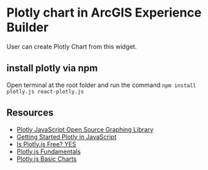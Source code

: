 # Plotly chart in ArcGIS Experience Builder

User can create Plotly Chart from this widget.

## install plotly via npm

Open terminal at the root folder and run the command `npm install plotly.js react-plotly.js`

## Resources

- [Plotly JavaScript Open Source Graphing Library](https://plotly.com/javascript/)
- [Getting Started Plotly in JavaScript](https://plotly.com/javascript/getting-started/)
- [Is Plotly.js Free? YES](https://plotly.com/javascript/is-plotly-free/)
- [Plotly.js Fundamentals](https://plotly.com/javascript/plotly-fundamentals/)
- [Plotly.js Basic Charts](https://plotly.com/javascript/basic-charts/)

